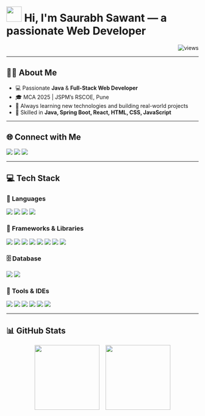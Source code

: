 <!-- Profile View Counter & Greeting -->
<h1 align="left">
  <img src="https://raw.githubusercontent.com/aemmadi/aemmadi/master/wave.gif" width="40px"> Hi, I'm Saurabh Sawant — a passionate Web Developer
</h1>
<p align="right">
  <img src="https://komarev.com/ghpvc/?username=SaurabhSawant404&label=Profile+Views&color=0e75b6&style=flat" alt="views" />
</p>

---

## 👨‍💻 About Me

- 💻 Passionate **Java** & **Full-Stack Web Developer**  
- 🎓 MCA 2025 | JSPM’s RSCOE, Pune  
- 🚀 Always learning new technologies and building real-world projects  
- 🧠 Skilled in **Java, Spring Boot, React, HTML, CSS, JavaScript**

---

## 🌐 Connect with Me

<p align="left">
  <a href="mailto:saurabhsawant123321@gmail.com"><img src="https://img.shields.io/badge/Gmail-D14836?style=for-the-badge&logo=gmail&logoColor=white" /></a>
  <a href="https://www.linkedin.com/in/saurabh-sawant-877ab7279/"><img src="https://img.shields.io/badge/LinkedIn-0077B5?style=for-the-badge&logo=linkedin&logoColor=white" /></a>
  <a href="https://leetcode.com/u/saurabh_Sawant/"><img src="https://img.shields.io/badge/LeetCode-FFA116?style=for-the-badge&logo=leetcode&logoColor=black" /></a>
</p>

---

## 💻 Tech Stack

### 🔷 Languages
<p>
  <img src="https://img.shields.io/badge/Java-ED8B00?style=for-the-badge&logo=openjdk&logoColor=white"/>
  <img src="https://img.shields.io/badge/JavaScript-F7DF1E?style=for-the-badge&logo=javascript&logoColor=black"/>
  <img src="https://img.shields.io/badge/HTML5-E34F26?style=flat-square&logo=html5&logoColor=white" />
  <img src="https://img.shields.io/badge/CSS3-1572B6?style=for-the-badge&logo=css3&logoColor=white"/>
</p>

### 🔶 Frameworks & Libraries
<p>
  <img src="https://img.shields.io/badge/SpringBoot-6DB33F?style=for-the-badge&logo=springboot&logoColor=white"/>
  <img src="https://img.shields.io/badge/React-20232a?style=for-the-badge&logo=react&logoColor=61DAFB"/>
  <img src="https://img.shields.io/badge/React_Router-CA4245?style=for-the-badge&logo=react-router&logoColor=white"/>
  <img src="https://img.shields.io/badge/Hibernate-59666C?style=for-the-badge&logo=hibernate&logoColor=white"/>
  <img src="https://img.shields.io/badge/Thymeleaf-005C0F?style=for-the-badge&logo=thymeleaf&logoColor=white"/>
  <img src="https://img.shields.io/badge/Bootstrap-8811FA?style=for-the-badge&logo=bootstrap&logoColor=white"/>
  <img src="https://img.shields.io/badge/TailwindCSS-38B2AC?style=for-the-badge&logo=tailwind-css&logoColor=white"/>
  <img src="https://img.shields.io/badge/Vite-646CFF?style=for-the-badge&logo=vite&logoColor=white"/>
</p>

### 🗄️ Database
<p>
  <img src="https://img.shields.io/badge/MySQL-4479A1?style=for-the-badge&logo=mysql&logoColor=white"/>
  <img src="https://img.shields.io/badge/MongoDB-47A248?style=for-the-badge&logo=mongodb&logoColor=white"/>
</p>

### 🧰 Tools & IDEs
<p>
  <img src="https://img.shields.io/badge/GitHub-121011?style=for-the-badge&logo=github&logoColor=white"/>
  <img src="https://img.shields.io/badge/Postman-FF6C37?style=for-the-badge&logo=postman&logoColor=white"/>
  <img src="https://img.shields.io/badge/Maven-C71A36?style=for-the-badge&logo=apache-maven&logoColor=white"/>
  <img src="https://img.shields.io/badge/Jenkins-2C5263?style=for-the-badge&logo=jenkins&logoColor=white"/>
  <img src="https://img.shields.io/badge/Eclipse-2C2255?style=for-the-badge&logo=eclipse&logoColor=white"/>
  <img src="https://img.shields.io/badge/STS-6DB33F?style=for-the-badge&logo=spring&logoColor=white"/>
</p>

---

## 📊 GitHub Stats

<p align="center">
  <img src="https://github-readme-stats.vercel.app/api?username=SaurabhSawant404&show_icons=true&count_private=true&include_all_commits=true&theme=github_dark" height="170px"/>
  &nbsp;&nbsp;
  <img src="https://github-readme-stats.vercel.app/api/top-langs/?username=SaurabhSawant404&layout=compact&theme=github_dark" height="170px"/>
</p>
